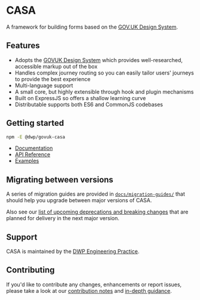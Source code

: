 # CASA

A framework for building forms based on the [GOV.UK Design System](https://design-system.service.gov.uk/).

## Features

- Adopts the [GOVUK Design System](https://design-system.service.gov.uk/) which provides well-researched, accessible markup out of the box
- Handles complex journey routing so you can easily tailor users' journeys to provide the best experience
- Multi-language support
- A small core, but highly extensible through hook and plugin mechanisms
- Built on ExpressJS so offers a shallow learning curve
- Distributable supports both ES6 and CommonJS codebases

## Getting started

```bash
npm -E @dwp/govuk-casa
```

- [Documentation](docs/index.md)
- [API Reference](docs/api-reference.md)
- [Examples](examples/)

## Migrating between versions

A series of migration guides are provided in [`docs/migration-guides/`](docs/migration-guides/) that should help you upgrade between major versions of CASA.

Also see our [list of upcoming deprecations and breaking changes](UPCOMING.md) that are planned for delivery in the next major version.

## Support

CASA is maintained by the [DWP Engineering Practice](mailto:open-source@engineering.digital.dwp.gov.uk).

## Contributing

If you'd like to contribute any changes, enhancements or report issues, please take a look at our [contribution notes](CONTRIBUTING.md) and [in-depth guidance](docs/contributors/index.md).

